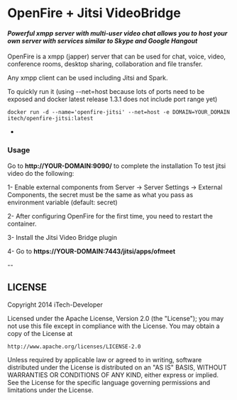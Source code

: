 # OpenFire + Jitsi VideoBridge
#### *Powerful xmpp server with multi-user video chat allows you to host your own server with services similar to Skype and Google Hangout*

OpenFire is a xmpp (japper) server that can be used for chat, voice, video, conference rooms, desktop sharing, collaboration and file transfer. 

Any xmpp client can be used including Jitsi and Spark.

To quickly run it (using --net=host because lots of ports need to be exposed and docker latest release 1.3.1 does not include port range yet)

`docker run -d --name='openfire-jitsi' --net=host -e DOMAIN=YOUR_DOMAIN itech/openfire-jitsi:latest`

-
### Usage

Go to **http://YOUR-DOMAIN:9090/** to complete the installation
To test jitsi video do the following:

1- Enable external components from Server -> Server Settings -> External Components, the secret must be the same as what you pass as environment variable (default: secret)

2- After configuring OpenFire for the first time, you need to restart the container.

3- Install the Jitsi Video Bridge plugin

4- Go to **https://YOUR-DOMAIN:7443/jitsi/apps/ofmeet**

--
## LICENSE
Copyright 2014 iTech-Developer

Licensed under the Apache License, Version 2.0 (the "License");
you may not use this file except in compliance with the License.
You may obtain a copy of the License at

    http://www.apache.org/licenses/LICENSE-2.0

Unless required by applicable law or agreed to in writing, software
distributed under the License is distributed on an "AS IS" BASIS,
WITHOUT WARRANTIES OR CONDITIONS OF ANY KIND, either express or implied.
See the License for the specific language governing permissions and
limitations under the License.

